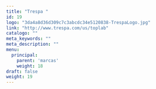 ```yaml
---
title: "Trespa "
id: 19
logo: "3da4a8d36d309c7c3abcdc34e5120838-TrespaLogo.jpg"
link: "http://www.trespa.com/us/toplab"
catalogo: ""
meta_keywords: ""
meta_description: ""
menu:
  principal:
    parent: 'marcas'
    weight: 18
draft: false
weight: 19
---
```

